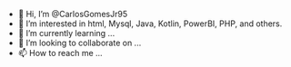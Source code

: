 - 👋 Hi, I’m @CarlosGomesJr95
- 👀 I’m interested in html, Mysql, Java, Kotlin, PowerBI, PHP, and others.
- 🌱 I’m currently learning ...
- 💞️ I’m looking to collaborate on ...
- 📫 How to reach me ...

<!---
CarlosGomesJr95/CarlosGomesJr95 is a ✨ special ✨ repository because its `README.md` (this file) appears on your GitHub profile.
You can click the Preview link to take a look at your changes.
--->
